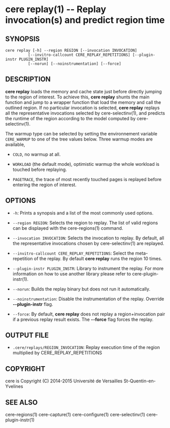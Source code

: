 cere replay(1) -- Replay invocation(s) and predict region time
==================================================================

## SYNOPSIS

```
cere replay [-h] --region REGION [--invocation INVOCATION]
          [--invitro-callcount CERE_REPLAY_REPETITIONS] [--plugin-instr PLUGIN_INSTR]
          [--norun] [--noinstrumentation] [--force]
```

## DESCRIPTION

**cere replay** loads the memory and cache state just before directly jumping to
the region of interest. To achieve this, **cere replay** shunts the main function
and jump to a wrapper function that load the memory and call the outlined region.
If no particular invocation is selected, **cere replay** replays all the
representative invocations selected by cere-selectinv(1), and predicts the
runtime of the region according to the model computed by cere-selectinv(1).

The warmup type can be selected by setting the environnement variable
`CERE_WARMUP` to one of the tree values below.  Three warmup modes are
available,

  * `COLD`, no warmup at all.

  * `WORKLOAD` (the default mode), optimistic warmup the whole workload is
     touched before replaying.

  * `PAGETRACE`, the trace of most recently touched pages is replayed before
    entering the region of interest.

## OPTIONS

  * `-h`:
    Prints a synopsis and a list of the most commonly used options.

  * `--region REGION`:
    Selects the region to replay. The list of valid regions can be displayed with
    the cere-regions(1) command.

  * `--invocation INVOCATION`:
    Selects the invocation to replay. By default, all the representative
    invocations chosen by cere-selectinv(1) are replayed.

  * `--invitro-callcount CERE_REPLAY_REPETITIONS`:
    Select the meta-repetition of the replay. By default **cere replay** runs
    the region 10 times.

  * `--plugin-instr PLUGIN_INSTR`:
    Library to instrument the replay. For more information on how to use another
    library please refer to cere-plugin-instr(1).

  * `--norun`:
    Builds the replay binary but does not run it automatically.

  * `--noinstrumentation`:
    Disable the instrumentation of the replay. Override **--plugin-instr** flag.

  * `--force`:
    By default, **cere replay** does not replay a region+invocation pair if a
    previous replay result exists. The **--force** flag forces the replay.

## OUTPUT FILE

  * `.cere/replays/REGION_INVOCATION`:
    Replay execution time of the region multiplied by CERE_REPLAY_REPETITIONS

## COPYRIGHT

cere is Copyright (C) 2014-2015 Université de Versailles St-Quentin-en-Yvelines

## SEE ALSO

cere-regions(1) cere-capture(1) cere-configure(1) cere-selectinv(1) cere-plugin-instr(1)
